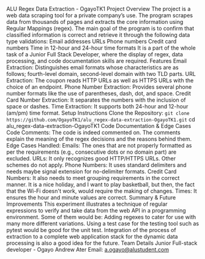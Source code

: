 ALU Regex Data Extraction - OgayoTK1
Project Overview
The project is a web data scraping tool for a private company’s use. The program scrapes data from thousands of pages and extracts the core information using Regular Mappings (regex). The main goal of the program is to confirm that classified information is correct and retrieve it through the following data type validations:
Email addresses
URLs
Phone numbers
Credit card numbers
Time in 12-hour and 24-hour time formats
It is a part of the whole task of a Junior Full Stack Developer, where the display of regex, data processing, and code documentation skills are required.
Features
Email Extraction: Distinguishes email formats whose characteristics are as follows; fourth-level domain, second-level domain with two TLD parts.
URL Extraction: The coupon reads HTTP URLs as well as HTTPS URLs with the choice of an endpoint.
Phone Number Extraction: Provides several phone number formats like the use of parentheses, dash, dot, and space.
Credit Card Number Extraction: It separates the numbers with the inclusion of space or dashes.
Time Extraction: It supports both 24-hour and 12-hour (am/pm) time format.
Setup Instructions
Clone the Repository:
```git clone https://github.com/OgayoTK1/alu_regex-data-extraction-OgayoTK1.git``` cd alu_regex-data-extraction-OgayoTK1 
Code Documentation & Edge Cases
Code Comments: The code is indeed commented on. The comments explain the meaning of the regex decisions and the reasons behind them.
Edge Cases Handled: Emails: The ones that are not properly formatted as per the requirements (e.g., consecutive dots or no domain part) are excluded. URLs: It only recognizes good HTTP/HTTPS URLs. Other schemes do not apply. Phone Numbers: It uses standard delimiters and needs maybe signal extension for no-delimiter formats. Credit Card Numbers: It also needs to meet grouping requirements in the correct manner. It is a nice holiday, and I want to play basketball, but then, the fact that the Wi-Fi doesn't work, would require the making of changes. Times: It ensures the hour and minute values are correct.
Summary & Future Improvements
This experiment illustrates a technique of regular expressions to verify and take data from the web API in a programming environment. Some of them would be:
Adding regexes to cater for use with many more different variations. Using a test case for the testing tool such as pytest would be good for the unit test. Integration of the process of extraction to a complete web application stack for the dynamic data processing is also a good idea for the future.
Team Details
Junior Full-stack developer - Ogayo Andrew Ater
Email: a.ogayo@alustudent.com

